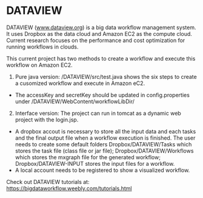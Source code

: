 # DATAVIEW
DATAVIEW (www.dataview.org) is a big data workflow management system. It uses Dropbox as the data cloud and Amazon EC2 as the compute cloud. Current research focuses on the performance and cost optimization for running workflows in clouds.



This current project has two methods to create a workflow and execute this workflow on Amazon EC2.
1. Pure java version: /DATAVIEW/src/test.java shows the six steps to create a cusomized workflow and execute in Amazon eC2.
* The accessKey and secretKey should be updated in config.properties under /DATAVIEW/WebContent/workflowLibDir/

2. Interface version: The project can run in tomcat as a dynamic web project with the login.jsp.

* A dropbox accout is necessary to store all the input data and each tasks and the final output file when a workflow execution is finished. The user needs to create some default folders 
Dropbox/DATAVIEW/Tasks which stores the task file (class file or jar file); Dropbox/DATAVIEW/Workflows which stores the mxgraph file for the generated workflow; Dropbox/DATAVIEW-INPUT stores the input files for a workflow. 
* A local account needs to be registered to show a visualized workflow.



Check out DATAVIEW tutorials at: https://bigdataworkflow.weebly.com/tutorials.html